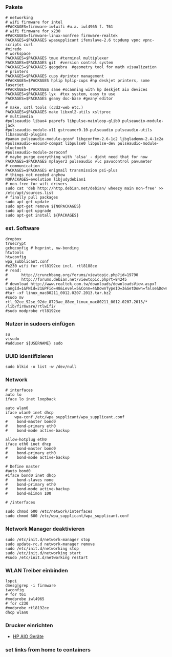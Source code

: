 ### Pakete

    # networking
    # wifi firmware for intel 
    #PACKAGES=firmware-iwlwifi #u.a. iwl4965 f. T61
    # wifi firmware for x230
    #PACKAGES=firmware-linux-nonfree firmware-realtek
    PACKAGES=$PACKAGES wpasupplicant ifenslave-2.6 tcpdump vpnc vpnc-scripts curl
    #miredo
    # workspace
    PACKAGES=$PACKAGES tmux #terminal multiplexer
    PACKAGES=$PACKAGES git  #version control system
    PACKAGES=$PACKAGES geogebra  #geometry tool for math visualization
    # printers
    PACKAGES=$PACKAGES cups #printer management
    #PACKAGES=$PACKAGES hplip hplip-cups #hp deskjet printers, some laserjet
    #PACKAGES=$PACKAGES sane #scanning with hp deskjet aio devices
    PACKAGES=$PACKAGES lyx  #tex system, easy to use
    PACKAGES=$PACKAGES geany doc-base #geany editor
    #
    # make, xstl tools (c3d2-web etc.)
    PACKAGES=$PACKAGES make libxml2-utils xsltproc
    # multimedia
    #pulseaudio libao4 paprefs libpulse-mainloop-glib0 pulseaudio-module-jack
    #pulseaudio-module-x11 gstreamer0.10-pulseaudio pulseaudio-utils libasound2-plugins
    #paman pulseaudio-module-gconf libgconfmm-2.6-1c2 libglademm-2.4-1c2a
    #pulseaudio-esound-compat libpulse0 libpulse-dev pulseaudio-module-bluetooth
    #pulseaudio-module-zeroconf
    # maybe purge everything with 'alsa' - didnt need that for now
    PACKAGES=$PACKAGES mplayer2 pulseaudio vlc pavucontrol pavumeter
    # communication
    PACKAGES=$PACKAGES enigmail transmission psi-plus
    # things not needed anyhow 
    NOPACKAGES=evolution libjudydebian1
    # non-free for wifi drivers
    sudo cat 'deb http://http.debian.net/debian/ wheezy main non-free' >> /etc/apt/sources.list
    # finally pull packages
    sudo apt-get update
    sudo apt-get remove ${NOPACKAGES}
    sudo apt-get upgrade
    sudo apt-get install ${PACKAGES}

### ext. Software

    dropbox
    truecrypt
    gchqconfig # hqprint, nw-bonding
    htwtools
    htwconfig
    wpa_subblicant.conf
    #x230 wifi for rtl8192ce incl. rtl8188ce
    # read: 
    #      http://crunchbang.org/forums/viewtopic.php?id=19790
    #      http://forums.debian.net/viewtopic.php?t=84245
    # download http://www.realtek.com.tw/downloads/downloadsView.aspx?Langid=1&PNid=21&PFid=48&Level=5&Conn=4&DownTypeID=3&GetDown=false&Downloads=true#2722
    #tar -xf linux_mac80211_0012.0207.2013.tar.bz2 
    #sudo mv rtl_92ce_92se_92de_8723ae_88ee_linux_mac80211_0012.0207.2013/* /lib/firmware/rtlwifi/
    #sudo modprobe rtl8192ce

### Nutzer in sudoers einfügen

    su
    visudo
    #adduser ${USERNAME} sudo
    
### UUID identifizieren

    sudo blkid -o list -w /dev/null
    
### Network

    # interfaces
    auto lo
    iface lo inet loopback
    
    auto wlan0
    iface wlan0 inet dhcp
        wpa-conf /etc/wpa_supplicant/wpa_supplicant.conf
    #    bond-master bond0
    #    bond-primary eth0
    #    bond-mode active-backup

    allow-hotplug eth0
    iface eth0 inet dhcp
    #    bond-master bond0
    #    bond-primary eth0
    #    bond-mode active-backup

    # Define master
    #auto bond0
    #iface bond0 inet dhcp
    #    bond-slaves none
    #    bond-primary eth0
    #    bond-mode active-backup
    #    bond-miimon 100

    # /interfaces

    sudo chmod 600 /etc/network/interfaces 
    sudo chmod 600 /etc/wpa_supplicant/wpa_supplicant.conf

### Network Manager deaktivieren

    sudo /etc/init.d/network-manager stop
    sudo update-rc.d network-manager remove
    sudo /etc/init.d/networking stop
    sudo /etc/init.d/networking start
    #sudo /etc/init.d/networking restart

### WLAN Treiber einbinden

    lspci
    dmesg|grep -i firmware
    iwconfig
    # for t61
    #modprobe iwl4965 
    # for c230
    #modprobe rtl8192ce 
    dhcp wlan0

### Drucker einrichten

* [HP AIO Geräte](https://help.ubuntu.com/community/HpAllInOne#Setup)

### set links from home to containers

